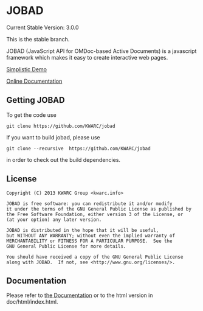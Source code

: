 # JOBAD

Current Stable Version: 3.0.0

This is the stable branch. 

JOBAD (JavaScript API for OMDoc-based Active Documents) is a javascript framework which makes it easy to create interactive web pages. 

[Simplistic Demo](http://kwarc.github.com/jobad/examples/build/simple/release.html)


[Online Documentation](http://kwarc.github.com/jobad/)


## Getting JOBAD

To get the code use 

    git clone https://github.com/KWARC/jobad
    
If you want to build jobad, please use

    git clone --recursive  https://github.com/KWARC/jobad
    
in order to check out the build dependencies. 

## License

	Copyright (C) 2013 KWARC Group <kwarc.info>
		
	JOBAD is free software: you can redistribute it and/or modify
	it under the terms of the GNU General Public License as published by
	the Free Software Foundation, either version 3 of the License, or
	(at your option) any later version.
	
	JOBAD is distributed in the hope that it will be useful,
	but WITHOUT ANY WARRANTY; without even the implied warranty of
	MERCHANTABILITY or FITNESS FOR A PARTICULAR PURPOSE.  See the
	GNU General Public License for more details.
	
	You should have received a copy of the GNU General Public License
	along with JOBAD.  If not, see <http://www.gnu.org/licenses/>.

## Documentation
Please refer to [the Documentation](doc/md/index.md) or to the html version in doc/html/index.html. 

